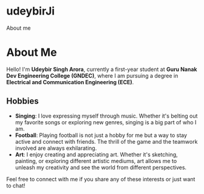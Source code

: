 # udeybirJi
About me
# About Me

Hello! I'm **Udeybir Singh Arora**, currently a first-year student at **Guru Nanak Dev Engineering College (GNDEC)**, where I am pursuing a degree in **Electrical and Communication Engineering (ECE)**.

## Hobbies

- **Singing**: I love expressing myself through music. Whether it's belting out my favorite songs or exploring new genres, singing is a big part of who I am.
- **Football**: Playing football is not just a hobby for me but a way to stay active and connect with friends. The thrill of the game and the teamwork involved are always exhilarating.
- **Art**: I enjoy creating and appreciating art. Whether it's sketching, painting, or exploring different artistic mediums, art allows me to unleash my creativity and see the world from different perspectives.

Feel free to connect with me if you share any of these interests or just want to chat!
